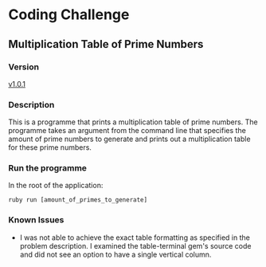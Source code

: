 # Coding Challenge

## Multiplication Table of Prime Numbers

### Version

[v1.0.1](https://github.com/TobyRet/prime_multiplication/releases/tag/1.0.1)

### Description

This is a programme that prints a multiplication table of prime numbers. The programme takes an argument from the command
line that specifies the amount of prime numbers to generate and prints out a multiplication table for these prime numbers.

### Run the programme

In the root of the application:

```
ruby run [amount_of_primes_to_generate]

```

### Known Issues

- I was not able to achieve the exact table formatting as specified in the problem description. 
I examined the table-terminal gem's source code and did not see an option to have a single vertical column. 

